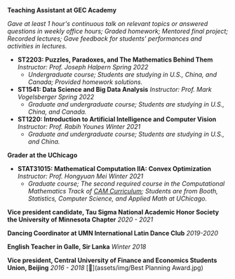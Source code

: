 **Teaching Assistant at GEC Academy**

*Gave at least 1 hour's continuous talk on relevant topics or answered questions in weekly office hours; Graded homework; Mentored final project; Recorded lectures; Gave feedback for students' performances and activities in lectures.*
* **ST2203: Puzzles, Paradoxes, and The Mathematics Behind Them** *Instructor: Prof. Joseph Halpern     Spring 2022*
  * *Undergraduate course; Students are studying in U.S., China, and Canada; Provided homework solutions.*
* **ST1541: Data Science and Big Data Analysis** *Instructor: Prof. Mark Vogelsberger     Spring 2022*
  * *Graduate and undergraduate course; Students are studying in U.S., China, and Canada.*
* **ST1220: Introduction to Artificial Intelligence and Computer Vision** *Instructor: Prof. Rabih Younes     Winter 2021*
  * *Graduate and undergraduate course; Students are studying in U.S., and China.*

**Grader at the UChicago**
* **STAT31015: Mathematical Computation IIA: Convex Optimization** *Instructor: Prof. Hongyuan Mei     Winter 2021*
  * *Graduate course; The second required course in the Computational Mathematics Track of [CAM Curriculum](https://voices.uchicago.edu/cammasters/course-offerings/#caam31015); Students are from Booth, Statistics, Computer Science, and Applied Math at UChicago.*


**Vice president candidate, Tau Sigma National Academic Honor Society the University of Minnesota Chapter** *2020 - 2021*

**Dancing Coordinator at UMN International Latin Dance Club** *2019-2020*

**English Teacher in Galle, Sir Lanka** *Winter 2018*

**Vice president, Central University of Finance and Economics Students Union, Beijing** *2016 - 2018* [📄](assets/img/Best Planning Award.jpg)
